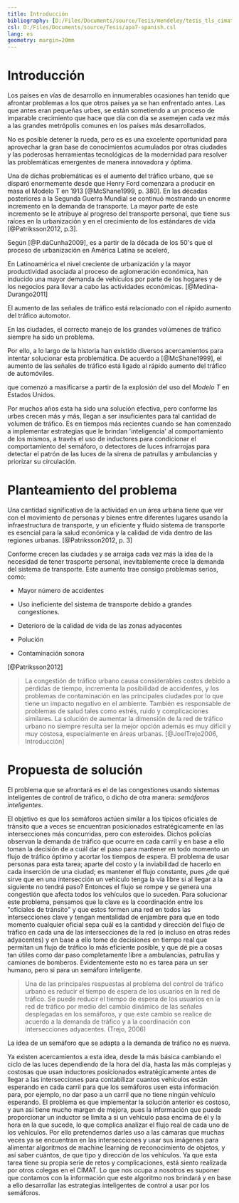```yaml
---
title: Introducción
bibliography: [D:/Files/Documents/source/Tesis/mendeley/tesis_tls_cimat.bib]
csl: D:/Files/Documents/source/Tesis/apa7-spanish.csl
lang: es
geometry: margin=20mm
---
```


# Introducción

Los países en vías de desarrollo en innumerables ocasiones han tenido que
afrontar problemas a los que otros países ya se han enfrentado antes. Las que
antes eran pequeñas urbes, se están sometiendo a un proceso de imparable
crecimiento que hace que día con día se asemejen cada vez más a las grandes
metrópolis comunes en los países más desarrollados. 

<!-- todo: buscar datos y cita de crecimiento de paises en vias de desarrollo -->

No es posible detener la rueda, pero es es una excelente oportunidad para
aprovechar la gran base de conocimientos acumulados por otras ciudades y las
poderosas herramientas tecnológicas de la modernidad para resolver las
problemáticas emergentes de manera innovadora y óptima.

Una de dichas problemáticas es el aumento del tráfico urbano, que se disparó
enormemente desde que Henry Ford comenzara a producir en masa el Modelo T en
1913 [@McShane1999, p. 380]. En las décadas posteriores a la Segunda Guerra
Mundial se continuó mostrando un enorme incremento en la demanda de transporte.
La mayor parte de este incremento se le atribuye al progreso del transporte
personal, que tiene sus raíces en la urbanización y en el crecimiento de los
estándares de vida [@Patriksson2012, p.3].

<!-- todo: buscar datos y cita de aumento de urbanizacion y estandares de vida en paises en vias de desarrollo, o mejor aun, de México-->


Según [@P.daCunha2009], es a partir de la década de los 50's que el proceso de
urbanización en América Latina se aceleró, 


En Latinoamérica el nivel creciente de urbanización y la mayor productividad
asociada al proceso de aglomeración económica, han inducido una mayor demanda de
vehículos por parte de los hogares y de los negocios para llevar a cabo las
actividades económicas. [@Medina-Durango2011]



El aumento de las señales de tráfico está relacionado con el rápido aumento del
tráfico automotor.


En las ciudades, el correcto manejo de los grandes volúmenes de tráfico siempre
ha sido un problema. 

Por ello, a lo largo de la historia han existido diversos
acercamientos para intentar solucionar esta problemática. 
De acuerdo a [@McShane1999], el aumento de las señales de tráfico está ligado al rápido aumento del tráfico de automóviles.

 que comenzó a masificarse a partir de la explosión
del uso del *Modelo T* en Estados Unidos. 

Por muchos años esta ha sido una
solución efectiva, pero conforme las urbes crecen más y más, llegan a ser
insuficientes para tal cantidad de volumen de tráfico. Es en tiempos más recientes cuando
se han comenzado a implementar estrategias que le brindan 'inteligencia' al
comportamiento de los mismos, a través el uso de inductores para condicionar el
comportamiento del semáforo, o detectores de luces infrarrojas para detectar el
patrón de las luces de la sirena de patrullas y ambulancias y priorizar su
circulación.

# Planteamiento del problema

Una cantidad significativa de la actividad en un área urbana tiene que ver con
el movimiento de personas y bienes entre diferentes lugares usando la
infraestructura de transporte, y un eficiente y fluido sistema de transporte es
esencial para la salud económica y la calidad de vida dentro de las regiones
urbanas. [@Patriksson2012, p. 3]

Conforme crecen las ciudades y se arraiga cada vez más la idea de la necesidad
de tener trasporte personal, inevitablemente crece la demanda del sistema de
transporte. Este aumento trae consigo problemas serios, como:

-   Mayor número de accidentes

-   Uso ineficiente del sistema de transporte debido a grandes congestiones.

-   Deterioro de la calidad de vida de las zonas adyacentes

-   Polución

-   Contaminación sonora

[@Patriksson2012]

> La congestión de tráfico urbano causa considerables costos debido a pérdidas de
> tiempo, incrementa la posibilidad de accidentes, y los problemas de
> contaminación en las principales ciudades por lo que tiene un impacto negativo
> en el ambiente. También es responsable de problemas de salud tales como estrés,
> ruido y complicaciones similares. La solución de aumentar la dimensión de la red
> de tráfico urbano no siempre resulta ser la mejor opción además es muy difícil y
> muy costosa, especialmente en áreas urbanas.
[@JoelTrejo2006, Introducción]

# Propuesta de solución

El problema que se afrontará es el de las congestiones usando sistemas
inteligentes de control de tráfico, o dicho de otra manera: *semáforos
inteligentes*.

El objetivo es que los semáforos actúen similar a los típicos oficiales de
tránsito que a veces se encuentran posicionados estratégicamente en las
intersecciones más concurridas, pero con esteroides. Dichos policías observan la
demanda de tráfico que ocurre en cada carril y en base a ello toman la decisión
de a cuál dar el paso para mantener en todo momento un flujo de tráfico óptimo y
acortar los tiempos de espera. El problema de usar personas para esta tarea;
aparte del costo y la inviabilidad de hacerlo en cada inserción de una ciudad;
es mantener el flujo constante, pues ¿de qué sirve que en una intersección un
vehículo tenga la vía libre si al llegar a la siguiente no tendrá paso? Entonces
el flujo se rompe y se genera una congestión que afecta todos los vehículos que
lo suceden. Para solucionar este problema, pensamos que la clave es la
coordinación entre los "oficiales de tránsito" y que estos formen una red en
todos las intersecciones clave y tengan mentalidad de enjambre para que en todo
momento cualquier oficial sepa cuál es la cantidad y dirección del flujo de
tráfico en cada una de las intersecciones de la red (o incluso en otras redes
adyacentes) y en base a ello tome de decisiones en tiempo real que permitan un
flujo de tráfico lo más eficiente posible, y que dé pie a cosas tan útiles como
dar paso completamente libre a ambulancias, patrullas y camiones de bomberos.
Evidentemente esto no es tarea para un ser humano, pero si para un semáforo
inteligente.

>   Una de las principales respuestas al problema del control de tráfico urbano
>   es reducir el tiempo de espera de los usuarios en la red de tráfico. Se
>   puede reducir el tiempo de espera de los usuarios en la red de tráfico por
>   medio del cambio dinámico de las señales desplegadas en los semáforos, y que
>   este cambio se realice de acuerdo a la demanda de tráfico y a la
>   coordinación con intersecciones adyacentes. (Trejo, 2006)

La idea de un semáforo que se adapta a la demanda de tráfico no es nueva. 
<!-- todo: agregar referencias y otros acercamientos con redes de Petri y trabajos similares-->
Ya existen acercamientos a esta idea, desde la más básica cambiando el ciclo de las luces dependiendo de la hora del día, hasta las más complejas y costosas que usan inductores posicionados estratégicamente antes de llegar a las intersecciones para contabilizar cuantos vehículos están esperando en cada carril para que los semáforos usen esta información para, por ejemplo, no dar paso a un carril que no tiene ningún vehículo esperando. El problema es que implementar la solución anterior es costoso, y aun así tiene mucho margen de mejora, pues la información que puede proporcionar un inductor se limita a si un vehículo pasa encima de él y la hora en la que sucede, lo que complica analizar el flujo real de cada uno de los vehículos. Por ello pretendemos darles uso a las cámaras que muchas veces ya se encuentran en las intersecciones y usar sus imágenes para alimentar algoritmos de machine learning de reconocimiento de objetos, y así saber cuántos, de que tipo y dirección de los vehículos. Ya que esta tarea tiene su propia serie de retos y complicaciones, está siento realizada por otros colegas en el CIMAT. Lo que nos ocupa a nosotros es suponer que contamos con la información que este algoritmo nos brindará y en base a ello desarrollar las estrategias inteligentes de control a usar por los semáforos.